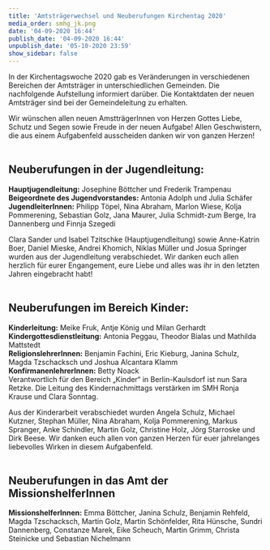 ```yaml
---
title: 'Amtsträgerwechsel und Neuberufungen Kirchentag 2020'
media_order: smhg_jk.png
date: '04-09-2020 16:44'
publish_date: '04-09-2020 16:44'
unpublish_date: '05-10-2020 23:59'
show_sidebar: false
---
```


In der Kirchentagswoche 2020 gab es Veränderungen in verschiedenen Bereichen der Amtsträger in unterschiedlichen Gemeinden. Die nachfolgende Aufstellung informiert darüber.
Die Kontaktdaten der neuen Amtsträger sind bei der Gemeindeleitung zu erhalten.

Wir wünschen allen neuen AmstträgerInnen von Herzen Gottes Liebe, Schutz und Segen sowie Freude in der neuen Aufgabe! Allen Geschwistern, die aus einem Aufgabenfeld ausscheiden danken wir von ganzen Herzen!
<br><br>

## Neuberufungen in der Jugendleitung:
**Hauptjugendleitung:** Josephine Böttcher und Frederik Trampenau<br>
**Beigeordnete des Jugendvorstandes:** Antonia Adolph und Julia Schäfer<br>
**JugendleiterInnen:** Philipp Töpel, Nina Abraham, Marlon Wiese, Kolja Pommerening, Sebastian Golz, Jana Maurer, Julia Schmidt-zum Berge, Ira Dannenberg und Finnja Szegedi
 
Clara Sander und Isabel Tzitschke (Hauptjugendleitung) sowie Anne-Katrin Boer, Daniel Mieske, Andrei Khomich, Niklas Müller und Josua Springer wurden aus der Jugendleitung verabschiedet. Wir danken euch allen herzlich für eurer Engangement, eure Liebe und alles was ihr in den letzten Jahren eingebracht habt!
<br><br>

## Neuberufungen im Bereich Kinder:
**Kinderleitung:** Meike Fruk, Antje König und Milan Gerhardt<br>
**Kindergottesdienstleitung:** Antonia Peggau, Theodor Bialas und Mathilda Mattstedt<br>
**ReligionslehrerInnen:** Benjamin Fachini, Eric Kieburg, Janina Schulz, Magda Tzschacksch und Joshua Alcantara Klamm<br>
**KonfirmanenlehrerInnen:** Betty Noack<br>
Verantwortlich für den Bereich „Kinder“ in Berlin-Kaulsdorf ist nun Sara Retzke.
Die Leitung des Kindernachmittags verstärken im SMH Ronja Krause und Clara Sonntag.

Aus der Kinderarbeit verabschiedet wurden Angela Schulz, Michael Kutzner, Stephan Müller, Nina Abraham, Kolja Pommerening, Markus Spranger, Anke Schindler, Martin Golz, Christine Holz, Jörg Starroske und Dirk Beese. Wir danken euch allen von ganzen Herzen für euer jahrelanges liebevolles Wirken in diesem Aufgabenfeld.
<br><br>

## Neuberufungen in das Amt der MissionshelferInnen
**MissionshelferInnen:** Emma Böttcher, Janina Schulz, Benjamin Rehfeld, Magda Tzschacksch, Martin Golz, Martin Schönfelder, Rita Hünsche, Sundri Dannenberg, Constanze Marek, Eike Scheuch, Martin Grimm, Christa Steinicke und Sebastian Nichelmann